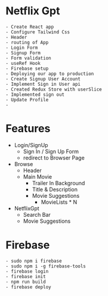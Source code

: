 # Netflix Gpt
    - Create React app
    - Configure Tailwind Css
    - Header
    - routing of App
    - Login Form
    - Signup Form
    - Form validation
    - useRef Hook
    - Firebase setup
    - Deploying our app to production
    - Create Signup User Account
    - Implement Sign in User api
    - Created Redux Store with userSlice
    - Implemented sign out
    - Update Profile
    - 

# Features
- Login/SignUp
    - Sign In / Sign Up Form
    - redirect to Browser Page
- Browse
    - Header
    - Main Movie
        - Trailer In Background
        - Title & Description
        - Movie Suggestions
            - MovieLists * N
- NetflixGpt
    - Search Bar
    - Movie Suggestions

# Firebase
    - sudo npm i firebase
    - sudo npm i -g firebase-tools
    - firebase login
    - firebase init
    - npm run build
    - firebase deploy